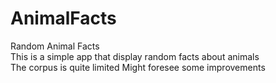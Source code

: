 # AnimalFacts
Random Animal Facts<br>
This is a simple app that display random facts about animals<br>
The corpus is quite limited
Might foresee some improvements

